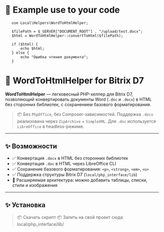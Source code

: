


# 📝 Example use to your code

```
   use Local\Helpers\WordToHtmlHelper;

   $filePath = $_SERVER["DOCUMENT_ROOT"] . "/upload/test.docx";
   $html = WordToHtmlHelper::convertToHtml($filePath);

   if ($html) {
       echo $html;
   } else {
       echo "Ошибка чтения документа";
   }
```


# 📝 WordToHtmlHelper for Bitrix D7

**WordToHtmlHelper** — легковесный PHP-хелпер для Bitrix D7, позволяющий конвертировать документы Word (`.doc` и `.docx`) в HTML без сторонних библиотек, с сохранением базового форматирования.

> 📦 Без `PhpOffice`, без Composer-зависимостей. Поддержка `.docx` реализована через `ZipArchive` + `SimpleXML`. Для `.doc` используется `LibreOffice` в headless-режиме.

---

## ✨ Возможности

- ✅ Конвертация `.docx` в HTML без сторонних библиотек
- ✅ Конвертация `.doc` в HTML через LibreOffice CLI
- ✅ Сохранение базового форматирования: `<p>`, `<strong>`, `<em>`, `<u>`
- ✅ Поддержка структуры Bitrix D7 (`local/php_interface/lib`)
- 🧩 Расширяемая архитектура: можно добавить таблицы, списки, стили и изображения

---

## ✨ Установка 
> 📦 Скачать скрипт
> 📦 Залить на свой проект сюда: local/php_interface/lib/



